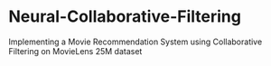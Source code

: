 # Neural-Collaborative-Filtering
Implementing a Movie Recommendation System using Collaborative Filtering on MovieLens 25M dataset
